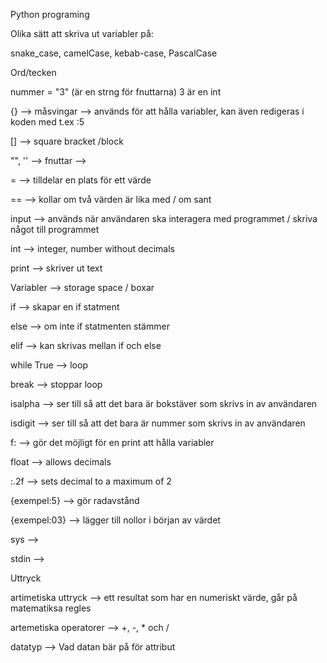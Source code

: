 Python programing 

Olika sätt att skriva ut variabler på:

snake_case, 
camelCase, 
kebab-case, 
PascalCase

Ord/tecken

nummer = "3" (är en strng för fnuttarna)
3 är en int

{} --> måsvingar --> används för att hålla variabler, kan även redigeras i koden med t.ex :5

[] --> square bracket /block

"", '' --> fnuttar -->

=  --> tilldelar en plats för ett värde

== --> kollar om två värden är lika med / om sant

input --> används när användaren ska interagera med programmet / skriva något till programmet

int --> integer, number without decimals

print --> skriver ut text 

Variabler --> storage space / boxar

if --> skapar en if statment

else --> om inte if statmenten stämmer

elif --> kan skrivas mellan if och else

while True --> loop

break --> stoppar loop

isalpha --> ser till så att det bara är bokstäver som skrivs in av användaren

isdigit --> ser till så att det bara är nummer som skrivs in av användaren

f: --> gör det möjligt för en print att hålla variabler

float --> allows decimals

:.2f --> sets decimal to a maximum of 2

{exempel:5} --> gör radavstånd

{exempel:03} --> lägger till nollor i början av värdet

sys -->

stdin -->




Uttryck


artimetiska uttryck --> ett resultat som har en numeriskt värde, går på matematiksa regles

artemetiska operatorer --> +, -, * och / 

datatyp --> Vad datan bär på för attribut






